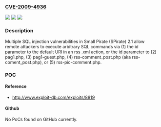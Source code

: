 ### [CVE-2009-4936](https://cve.mitre.org/cgi-bin/cvename.cgi?name=CVE-2009-4936)
![](https://img.shields.io/static/v1?label=Product&message=n%2Fa&color=blue)
![](https://img.shields.io/static/v1?label=Version&message=n%2Fa&color=blue)
![](https://img.shields.io/static/v1?label=Vulnerability&message=n%2Fa&color=brighgreen)

### Description

Multiple SQL injection vulnerabilities in Small Pirate (SPirate) 2.1 allow remote attackers to execute arbitrary SQL commands via (1) the id parameter to the default URI in an rss .xml action, or the id parameter to (2) pag1.php, (3) pag1-guest.php, (4) rss-comment_post.php (aka rss-coment_post.php), or (5) rss-pic-comment.php.

### POC

#### Reference
- http://www.exploit-db.com/exploits/8819

#### Github
No PoCs found on GitHub currently.

